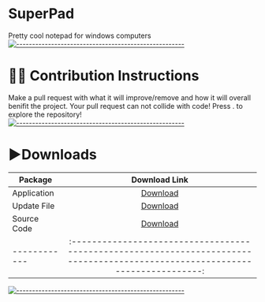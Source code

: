 # SuperPad 
Pretty cool notepad for windows computers
[![-----------------------------------------------------](https://raw.githubusercontent.com/andreasbm/readme/master/assets/lines/aqua.png)](#Important)
# 👩‍💻 Contribution Instructions
Make a pull request with what it will improve/remove and how it will overall benifit the project. Your pull request can not collide with code! Press . to explore the repository!
[![-----------------------------------------------------](https://raw.githubusercontent.com/andreasbm/readme/master/assets/lines/aqua.png)](#Important)
# ▶Downloads
| Package    |                                                         Download Link                                                        |
|------------|:----------------------------------------------------------------------------------------------------------------------------:|
| Application    | [Download](https://dl.supers0ft.us/superpad/superpadsetup.exe)    |
| Update File     | [Download](https://dl.supers0ft.us/superpad)     |
| Source Code | [Download](https://github.com/Supernova3339/superpad/releases) |
|------------|:----------------------------------------------------------------------------------------------------------------------------:|
[![-----------------------------------------------------](https://raw.githubusercontent.com/andreasbm/readme/master/assets/lines/aqua.png)](#Important)

